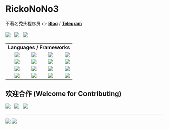 # RickoNoNo3

不著名秃头程序员 👉 [**Blog**](http://rickonono3.top) / [**Telegram**](https://t.me/rickonono3)

<a href="#!"><img src="https://img.shields.io/badge/IDE-IntellJ%20IDEA-303030?style=flat-square&logo=IntelliJ%20IDEA" /></a>
&nbsp;
<a href="#!"><img src="https://img.shields.io/badge/Editor-Vim-303030?style=flat-square&logo=Vim" /></a>
&nbsp;
<a href="#!"><img src="https://img.shields.io/badge/Browser-Firefox-303030?style=flat-square&logo=Firefox" /></a>

<table>
  <tr>
    <td colspan=4 align=center><b>Languages / Frameworks</b></td>
  <tr>
    <td align=right><a href="#!"><img src="https://img.shields.io/badge/Go-★★★★★-303030?style=flat-square&logo=Go" /></a></td>
    <td align=right><a href="#!"><img src="https://img.shields.io/badge/C%2B%2B-★★★★★-303030?style=flat-square&logo=C%2B%2B" /></a></td>
    <td align=right><a href="#!"><img src="https://img.shields.io/badge/JavaScript-★★★★☆-303030?style=flat-square&logo=JavaScript" /></a></td>
    <td align=right><a href="#!"><img src="https://img.shields.io/badge/React-★★★★☆-303030?style=flat-square&logo=React" /></a></td>
  </tr>
  <tr>
    <td align=right><a href="#!"><img src="https://img.shields.io/badge/jQuery-★★★★☆-303030?style=flat-square&logo=jQuery" /></a></td>
    <td align=right><a href="#!"><img src="https://img.shields.io/badge/C%23-★★★☆☆-303030?style=flat-square&logo=CSharp" /></a></td>
    <td align=right><a href="#!"><img src="https://img.shields.io/badge/WPF-★★★☆☆-303030?style=flat-square&logo=Windows" /></a></td>
    <td align=right><a href="#!"><img src="https://img.shields.io/badge/Java-★★★☆☆-303030?style=flat-square&logo=Java" /></a></td>
  </tr>
  <tr>
    <td align=right><a href="#!"><img src="https://img.shields.io/badge/PHP-★★★☆☆-303030?style=flat-square&logo=PHP" /></a></td>
    <td align=right><a href="#!"><img src="https://img.shields.io/badge/Spring-★★☆☆☆-303030?style=flat-square&logo=Spring" /></a></td>
    <td align=right><a href="#!"><img src="https://img.shields.io/badge/Dart-★★☆☆☆-303030?style=flat-square&logo=Dart" /></a></td>
    <td align=right><a href="#!"><img src="https://img.shields.io/badge/Flutter-★☆☆☆☆-303030?style=flat-square&logo=Flutter" /></a></td>
  </tr>
  <tr>
    <td align=right><a href="#!"><img src="https://img.shields.io/badge/Python-★☆☆☆☆-303030?style=flat-square&logo=Python" /></a></td>
    <td align=right><a href="#!"><img src="https://img.shields.io/badge/TensorFlow-★☆☆☆☆-303030?style=flat-square&logo=TensorFlow" /></a></td>
    <td align=right><a href="#!"><img src="https://img.shields.io/badge/Scala-★☆☆☆☆-303030?style=flat-square&logo=Scala" /></a></td>
    <td align=right><a href="#!"><img src="https://img.shields.io/badge/Kotlin-★☆☆☆☆-303030?style=flat-square&logo=Kotlin" /></a></td>
  </tr>
</table>

## 欢迎合作 (Welcome for Contributing)

<a href="https://github.com/rickonono3/m2obj" target="_blank">
  <img src="https://github-readme-stats.vercel.app/api/pin/?username=rickonono3&repo=m2obj&theme=highcontrast&locale=cn&cache_seconds=1800" />
</a>
&nbsp;
<a href="https://github.com/rickonono3/killnicely" target="_blank">
  <img src="https://github-readme-stats.vercel.app/api/pin/?username=rickonono3&repo=czmrenamer&theme=highcontrast&locale=cn&cache_seconds=1800" />
</a>
&nbsp;
<a href="https://github.com/rickonono3/r4quadrant" target="_blank">
  <img src="https://github-readme-stats.vercel.app/api/pin/?username=rickonono3&repo=r4quadrant&theme=highcontrast&locale=cn&cache_seconds=1800" />
</a>

-----

<img src="https://github-readme-stats.vercel.app/api?username=rickonono3&count_private=true&show_icons=true&include_all_commits=true&custom_title=RickoNoNo3%20%E7%9A%84%E6%91%B8%E9%B1%BC%E7%BB%9F%E8%AE%A1&theme=highcontrast&locale=cn&cache_seconds=1800" />
<img src="https://github-readme-stats.vercel.app/api/top-langs/?username=rickonono3&theme=highcontrast&layout=compact____&exclude_repo=R-Blog-Public-Library,R-Blog-IconFont,R-Blog-MathJax-Fonts,RZ-Blog,xv6-chinese,jquery-csv&count_private=true&langs_count=8&locale=cn&cache_seconds=1800&hide=css,less,html" />


